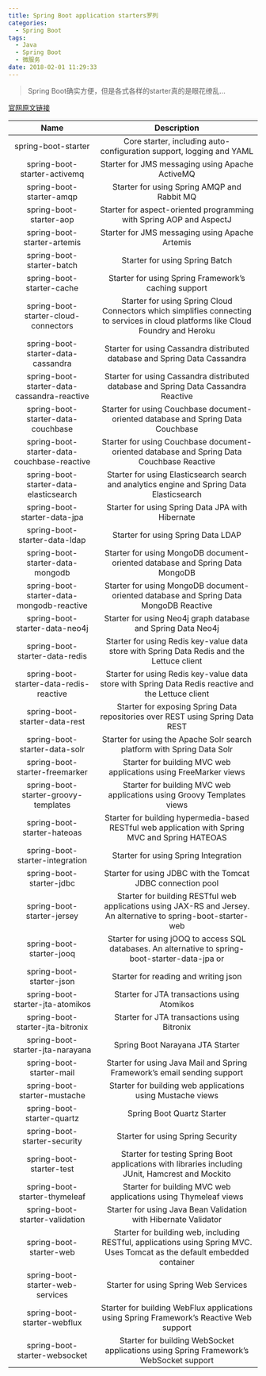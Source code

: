 ```yaml
---
title: Spring Boot application starters罗列
categories: 
  - Spring Boot
tags:
  - Java
  - Spring Boot
  - 微服务
date: 2018-02-01 11:29:33
---
```


> Spring Boot确实方便，但是各式各样的starter真的是眼花缭乱...

<!-- more -->

[官网原文链接](https://docs.spring.io/spring-boot/docs/current-SNAPSHOT/reference/htmlsingle/#using-boot-starter)

 Name|	Description	
:---------------------:|:-------------------------------------:
 spring-boot-starter| Core starter, including auto-configuration support, logging and YAML
 spring-boot-starter-activemq| Starter for JMS messaging using Apache ActiveMQ
 spring-boot-starter-amqp| Starter for using Spring AMQP and Rabbit MQ
 spring-boot-starter-aop| Starter for aspect-oriented programming with Spring AOP and AspectJ
 spring-boot-starter-artemis| Starter for JMS messaging using Apache Artemis
 spring-boot-starter-batch| Starter for using Spring Batch
 spring-boot-starter-cache| Starter for using Spring Framework’s caching support
 spring-boot-starter-cloud-connectors| Starter for using Spring Cloud Connectors which simplifies connecting to services in cloud platforms like Cloud Foundry and Heroku
 spring-boot-starter-data-cassandra| Starter for using Cassandra distributed database and Spring Data Cassandra
 spring-boot-starter-data-cassandra-reactive| Starter for using Cassandra distributed database and Spring Data Cassandra Reactive
 spring-boot-starter-data-couchbase| Starter for using Couchbase document-oriented database and Spring Data Couchbase
 spring-boot-starter-data-couchbase-reactive| Starter for using Couchbase document-oriented database and Spring Data Couchbase Reactive
 spring-boot-starter-data-elasticsearch| Starter for using Elasticsearch search and analytics engine and Spring Data Elasticsearch
 spring-boot-starter-data-jpa| Starter for using Spring Data JPA with Hibernate
 spring-boot-starter-data-ldap| Starter for using Spring Data LDAP
 spring-boot-starter-data-mongodb| Starter for using MongoDB document-oriented database and Spring Data MongoDB
 spring-boot-starter-data-mongodb-reactive| Starter for using MongoDB document-oriented database and Spring Data MongoDB Reactive
 spring-boot-starter-data-neo4j| Starter for using Neo4j graph database and Spring Data Neo4j
 spring-boot-starter-data-redis| Starter for using Redis key-value data store with Spring Data Redis and the Lettuce client
 spring-boot-starter-data-redis-reactive| Starter for using Redis key-value data store with Spring Data Redis reactive and the Lettuce client
 spring-boot-starter-data-rest| Starter for exposing Spring Data repositories over REST using Spring Data REST
 spring-boot-starter-data-solr| Starter for using the Apache Solr search platform with Spring Data Solr
 spring-boot-starter-freemarker| Starter for building MVC web applications using FreeMarker views
 spring-boot-starter-groovy-templates| Starter for building MVC web applications using Groovy Templates views
 spring-boot-starter-hateoas| Starter for building hypermedia-based RESTful web application with Spring MVC and Spring HATEOAS
 spring-boot-starter-integration| Starter for using Spring Integration
 spring-boot-starter-jdbc| Starter for using JDBC with the Tomcat JDBC connection pool
 spring-boot-starter-jersey| Starter for building RESTful web applications using JAX-RS and Jersey. An alternative to spring-boot-starter-web
 spring-boot-starter-jooq| Starter for using jOOQ to access SQL databases. An alternative to spring-boot-starter-data-jpa or 
 spring-boot-starter-json| Starter for reading and writing json
 spring-boot-starter-jta-atomikos| Starter for JTA transactions using Atomikos
 spring-boot-starter-jta-bitronix| Starter for JTA transactions using Bitronix
 spring-boot-starter-jta-narayana| Spring Boot Narayana JTA Starter
 spring-boot-starter-mail| Starter for using Java Mail and Spring Framework’s email sending support
 spring-boot-starter-mustache | Starter for building web applications using Mustache views
 spring-boot-starter-quartz| Spring Boot Quartz Starter
 spring-boot-starter-security| Starter for using Spring Security
 spring-boot-starter-test| Starter for testing Spring Boot applications with libraries including JUnit, Hamcrest and Mockito
 spring-boot-starter-thymeleaf| Starter for building MVC web applications using Thymeleaf views
 spring-boot-starter-validation| Starter for using Java Bean Validation with Hibernate Validator
 spring-boot-starter-web| Starter for building web, including RESTful, applications using Spring MVC. Uses Tomcat as the default embedded container
 spring-boot-starter-web-services| Starter for using Spring Web Services
 spring-boot-starter-webflux| Starter for building WebFlux applications using Spring Framework’s Reactive Web support
 spring-boot-starter-websocket| Starter for building WebSocket applications using Spring Framework’s WebSocket support